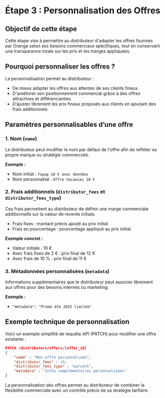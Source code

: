 # Étape 3 : Personnalisation des Offres

## Objectif de cette étape

Cette étape vise à permettre au distributeur d'adapter les offres fournies par Orange selon ses besoins commerciaux spécifiques, tout en conservant une transparence totale sur les prix et les marges appliquées.

## Pourquoi personnaliser les offres ?

La personnalisation permet au distributeur :

- De mieux adapter les offres aux attentes de ses clients finaux.
- D'améliorer son positionnement commercial grâce à des offres attractives et différenciantes.
- D’ajuster librement les prix finaux proposés aux clients en ajoutant des frais additionnels.

## Paramètres personnalisables d’une offre

### 1. Nom (`name`)

Le distributeur peut modifier le nom par défaut de l'offre afin de refléter sa propre marque ou stratégie commerciale.

**Exemple :**
- Nom initial : `Topup 10 € avec données`
- Nom personnalisé : `Offre Vacances 10 €`

### 2. Frais additionnels (`distributor_fees` et `distributor_fees_type`)

Ces frais permettent au distributeur de définir une marge commerciale additionnelle sur la valeur de revente initiale.

- Frais fixes : montant précis ajouté au prix initial.
- Frais en pourcentage : pourcentage appliqué au prix initial.

**Exemple concret :**
- Valeur initiale : 10 €
- Avec frais fixes de 2 € : prix final de 12 €
- Avec frais de 10 % : prix final de 11 €

### 3. Métadonnées personnalisées (`metadata`)

Informations supplémentaires que le distributeur peut associer librement aux offres pour des besoins internes ou marketing.

**Exemple :**
- `"metadata": "Promo été 2025 limitée"`

## Exemple technique de personnalisation

Voici un exemple simplifié de requête API (PATCH) pour modifier une offre existante :

```json
PATCH /distributors/offers/{offer_id}
{
    "name" : "Mon offre personnalisée",
    "distributor_fees" : 10,
    "distributor_fees_type" : "percent",
    "metadata" : "Infos complémentaires personnalisées"
}
```

La personnalisation des offres permet au distributeur de combiner la flexibilité commerciale avec un contrôle précis de sa stratégie tarifaire.

